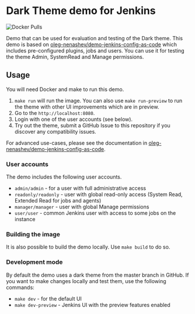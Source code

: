# Dark Theme demo for Jenkins

![Docker Pulls](https://img.shields.io/docker/pulls/jenkins4eval/dark-theme)

Demo that can be used for evaluation and testing of the Dark theme.
This demo is based on [oleg-nenashev/demo-jenkins-config-as-code](https://github.com/oleg-nenashev/demo-jenkins-config-as-code)
which includes pre-configured plugins, jobs and users.
You can use it for testing the theme Admin, SystemRead and Manage permissions.

## Usage

You will need Docker and make to run this demo.

1. `make run` will run the image.
   You can also use `make run-preview` to run the theme with other UI improvements which are in preview.
0. Go to the `http://localhost:8080`.
0. Login with one of the user accounts (see below).
0. Try out the theme, submit a GitHub Issue to this repository if you discover any compatibility issues.

For advanced use-cases, please see the documentation in [oleg-nenashev/demo-jenkins-config-as-code](https://github.com/oleg-nenashev/demo-jenkins-config-as-code).

### User accounts

The demo includes the following user accounts.

  * `admin/admin` - for a user with full administrative access
  * `readonly/readonly` - user with global read-only access (System Read, Extended Read for jobs and agents)
  * `manager/manager` - user with global Manage permissions
  * `user/user` - common Jenkins user with access to some jobs on the instance

### Building the image

It is also possible to build the demo locally.
Use `make build` to do so.

### Development mode

By default the demo uses a dark theme from the master branch in GitHub.
If you want to make changes locally and test them, use the following commands:

* `make dev` - for the default UI
* `make dev-preview` - Jenkins UI with the preview features enabled
